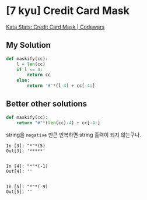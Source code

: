 # [7 kyu] Credit Card Mask

[Kata Stats: Credit Card Mask | Codewars](https://www.codewars.com/kata/credit-card-mask/python)

## My Solution

```python
def maskify(cc):
    l = len(cc)
    if l <= 4:
        return cc
    else:
        return '#'*(l-4) + cc[-4:]
```

## Better other solutions

```python
def maskify(cc):
    return "#"*(len(cc)-4) + cc[-4:]
```

string을 `negative` 만큰 반복하면 string 출력이 되지 않는구나.

```
In [3]: "*"*(5)
Out[3]: '*****'


In [4]: "*"*(-1)
Out[4]: ''


In [5]: "*"*(-9)
Out[5]: ''
```

